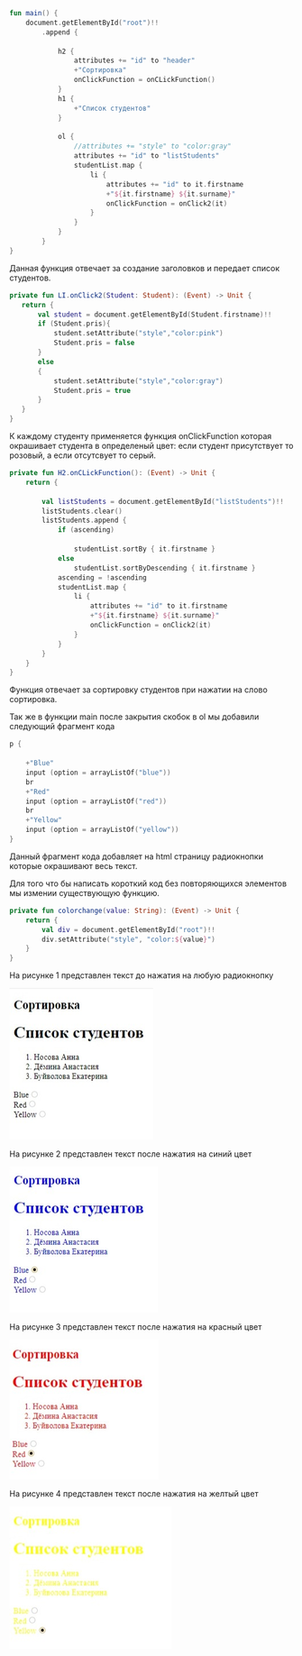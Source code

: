```Kotlin
fun main() {
    document.getElementById("root")!!
        .append {

            h2 {
                attributes += "id" to "header"
                +"Сортировка"
                onClickFunction = onCLickFunction()
            }
            h1 {
                +"Список студентов"
            }

            ol {
                //attributes += "style" to "color:gray"
                attributes += "id" to "listStudents"
                studentList.map {
                    li {
                        attributes += "id" to it.firstname
                        +"${it.firstname} ${it.surname}"
                        onClickFunction = onClick2(it)
                    }
                }
            }
        }
}
```


Данная функция отвечает за создание заголовков и передает список студентов. 
 
 ``` Kotlin
 private fun LI.onClick2(Student: Student): (Event) -> Unit {
    return {
        val student = document.getElementById(Student.firstname)!!
        if (Student.pris){
            student.setAttribute("style","color:pink")
            Student.pris = false
        }
        else
        {
            student.setAttribute("style","color:gray")
            Student.pris = true
        }
    }
}
```
К каждому студенту применяется функция onClickFunction которая окрашивает студента в определеный цвет: если студент присутствует то розовый, а если отсутсвует то серый.

``` Kotlin
private fun H2.onCLickFunction(): (Event) -> Unit {
    return {

        val listStudents = document.getElementById("listStudents")!!
        listStudents.clear()
        listStudents.append {
            if (ascending)

                studentList.sortBy { it.firstname }
            else
                studentList.sortByDescending { it.firstname }
            ascending = !ascending
            studentList.map {
                li {
                    attributes += "id" to it.firstname
                    +"${it.firstname} ${it.surname}"
                    onClickFunction = onClick2(it)
                }
            }
        }
    }
}
```
Функция отвечает за сортировку студентов при нажатии на слово сортировка.

Так же в функции main после закрытия скобок в ol мы добавили следующий фрагмент кода

``` Kotlin
p {

    +"Blue"
    input (option = arrayListOf("blue"))
    br
    +"Red"
    input (option = arrayListOf("red"))
    br
    +"Yellow"
    input (option = arrayListOf("yellow"))
}
```
Данный фрагмент кода добавляет на html страницу радиокнопки которые окрашивают весь текст.

Для того что бы написать короткий код без повторяющихся элементов мы измении существующую функцию. 

```Kotlin
private fun colorchange(value: String): (Event) -> Unit {
    return {
        val div = document.getElementById("root")!!
        div.setAttribute("style", "color:${value}")
    }
}
```

На рисунке 1 представлен текст до нажатия на любую радиокнопку

<img src = 1.jpg>

На рисунке 2 представлен текст после нажатия на синий цвет

<img src = 4.jpg>

На рисунке 3 представлен текст после нажатия на красный цвет

<img src = 3.jpg>

На рисунке 4 представлен текст после нажатия на желтый цвет

<img src = 2.jpg>